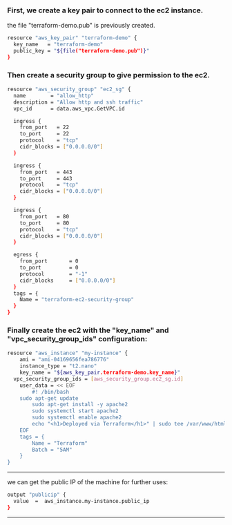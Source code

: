 


### First, we create a key pair to connect to the ec2 instance.

the file "terraform-demo.pub" is previously created.




```bash
resource "aws_key_pair" "terraform-demo" {
  key_name   = "terraform-demo"
  public_key = "${file("terraform-demo.pub")}"
}
```



### Then create a security group to give permission to the ec2.



```bash
resource "aws_security_group" "ec2_sg" {
  name        = "allow_http"
  description = "Allow http and ssh traffic"
  vpc_id      = data.aws_vpc.GetVPC.id

  ingress {
    from_port   = 22
    to_port     = 22
    protocol    = "tcp"
    cidr_blocks = ["0.0.0.0/0"]
  }

  ingress {
    from_port   = 443
    to_port     = 443
    protocol    = "tcp"
    cidr_blocks = ["0.0.0.0/0"]
  }

  ingress {
    from_port   = 80
    to_port     = 80
    protocol    = "tcp"
    cidr_blocks = ["0.0.0.0/0"]
  }

  egress {
    from_port       = 0
    to_port         = 0
    protocol        = "-1"
    cidr_blocks     = ["0.0.0.0/0"]
  }
  tags = {
    Name = "terraform-ec2-security-group"
  }
}

```




### Finally create the ec2 with the "key_name" and "vpc_security_group_ids" configuration:


```bash
resource "aws_instance" "my-instance" {
	ami = "ami-04169656fea786776"
	instance_type = "t2.nano"
	key_name = "${aws_key_pair.terraform-demo.key_name}"
  vpc_security_group_ids = [aws_security_group.ec2_sg.id]
	user_data = << EOF
		#! /bin/bash
    sudo apt-get update
		sudo apt-get install -y apache2
		sudo systemctl start apache2
		sudo systemctl enable apache2
		echo "<h1>Deployed via Terraform</h1>" | sudo tee /var/www/html/index.html
	EOF
	tags = {
		Name = "Terraform"	
		Batch = "5AM"
	}
}
```









__________________________________________________________________________________________



we can get the public IP of the machine for further uses:



```bash
output "publicip" {
  value  =  aws_instance.my-instance.public_ip
}
```



__________________________________________________________________________________________
